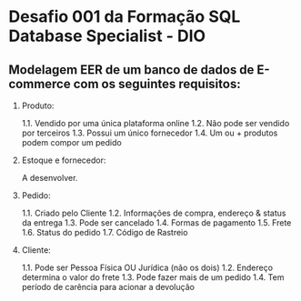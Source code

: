 # Desafio 001 da Formação SQL Database Specialist - DIO

## Modelagem EER de um banco de dados de E-commerce com os seguintes requisitos:

1. Produto:

    1.1. Vendido por uma única plataforma online
    1.2. Não pode ser vendido por terceiros
    1.3. Possui um único fornecedor
    1.4. Um ou + produtos podem compor um pedido

2. Estoque e fornecedor:

    A desenvolver.

3. Pedido:

    1.1. Criado pelo Cliente
    1.2. Informações de compra, endereço & status da entrega
    1.3. Pode ser cancelado
    1.4. Formas de pagamento
    1.5. Frete
    1.6. Status do pedido
    1.7. Código de Rastreio

4. Cliente:

    1.1. Pode ser Pessoa Física OU Jurídica (não os dois)
    1.2. Endereço determina o valor do frete
    1.3. Pode fazer mais de um pedido
    1.4. Tem período de carência para acionar a devolução